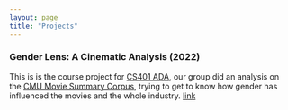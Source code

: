 ```yaml
---
layout: page
title: "Projects"
---
```


### Gender Lens: A Cinematic Analysis (2022)
This is is the course project for [CS401 ADA](https://dlab.epfl.ch/teaching/fall2022/cs401/), our group did an analysis on the [CMU Movie Summary Corpus](http://www.cs.cmu.edu/~ark/personas/), trying to get to know how gender has influenced the movies and the whole industry. [link](https://zns2019.github.io/ADA-datastory/)